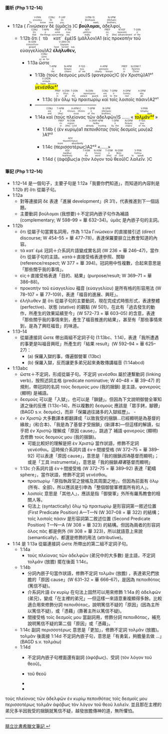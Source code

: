 
#### 圖析 (Php 1:12–14)


- <rt>1:12a</rt> { <RUBY><ruby><ruby>*Γινώσκειν*<rt>To know</rt></ruby><rt>γινώσκω</rt></ruby><rt>V-PAN</rt></RUBY> <RUBY><ruby><ruby>δὲ<rt>now</rt></ruby><rt>δέ</rt></ruby><rt>CONJ</rt></RUBY> <rt>(</rt><RUBY><ruby><ruby>ὑμᾶς<rt>you,</rt></ruby><rt>σύ</rt></ruby><rt>P-2AP</rt></RUBY><rt>)s</rt> }C <RUBY><ruby><ruby>**βούλομαι,**<rt>I want,</rt></ruby><rt>βούλομαι</rt></ruby><rt>V-PNI-1S</rt></RUBY> <RUBY><ruby><ruby>ἀδελφοί,<rt>brothers,</rt></ruby><rt>ἀδελφός</rt></ruby><rt>N-VPM</rt></RUBY> 
	- <rt>1:12b</rt> <RUBY><ruby><ruby>ὅτι<rt>that</rt></ruby><rt>ὅτι</rt></ruby><rt>CONJ</rt></RUBY> (<RUBY><ruby><ruby>τὰ<rt>the things</rt></ruby><rt>ὁ</rt></ruby><rt>T-NPN</rt></RUBY> <RUBY><ruby><ruby>κατ᾽<rt>concerning</rt></ruby><rt>κατά</rt></ruby><rt>PREP</rt></RUBY> <RUBY><ruby><ruby>ἐμὲ<rt>me,</rt></ruby><rt>ἐγώ</rt></ruby><rt>P-1AS</rt></RUBY>)S (<RUBY><ruby><ruby>μᾶλλον<rt>really</rt></ruby><rt>μᾶλλον</rt></ruby><rt>ADV</rt></RUBY>)A1 (<RUBY><ruby><ruby>εἰς<rt>to</rt></ruby><rt>εἰς</rt></ruby><rt>PREP</rt></RUBY> <RUBY><ruby><ruby>προκοπὴν<rt>[the] advancement</rt></ruby><rt>προκοπή</rt></ruby><rt>N-ASF</rt></RUBY> <RUBY><ruby><ruby>τοῦ<rt>of the</rt></ruby><rt>ὁ</rt></ruby><rt>T-GSN</rt></RUBY> <RUBY><ruby><ruby>εὐαγγελίου<rt>gospel</rt></ruby><rt>εὐαγγέλιον</rt></ruby><rt>N-GSN</rt></RUBY>)A2 <RUBY><ruby><ruby>**ἐλήλυθεν,**<rt>have turned out,</rt></ruby><rt>ἔρχομαι</rt></ruby><rt>V-2RAI-3S</rt></RUBY> 
		- <rt>1:13a</rt> <RUBY><ruby><ruby>ὥστε<rt>so as for</rt></ruby><rt>ὥστε</rt></ruby><rt>CONJ</rt></RUBY> 
			- <rt>1:13b</rt> (<RUBY><ruby><ruby>τοὺς<rt>the</rt></ruby><rt>ὁ</rt></ruby><rt>T-APM</rt></RUBY> <RUBY><ruby><ruby>δεσμούς<rt>chains</rt></ruby><rt>δεσμός</rt></ruby><rt>N-APM</rt></RUBY> <RUBY><ruby><ruby>μου<rt>of me</rt></ruby><rt>ἐγώ</rt></ruby><rt>P-1GS</rt></RUBY>)S (</rt><RUBY><ruby><ruby>φανεροὺς<rt>clearly known</rt></ruby><rt>φανερός</rt></ruby><rt>A-APM</rt></RUBY>)C (</rt><RUBY><ruby><ruby>ἐν<rt>in</rt></ruby><rt>ἐν</rt></ruby><rt>PREP</rt></RUBY> <RUBY><ruby><ruby>Χριστῷ<rt>Christ</rt></ruby><rt>Χριστός</rt></ruby><rt>N-DSM-T</rt></RUBY>)A1°¹ <RUBY><ruby><ruby><mark>*γενέσθαι°¹*</mark><rt>to have become</rt></ruby><rt>γίνομαι</rt></ruby><rt>V-2ADN</rt></RUBY> 
				- <rt>1:13c</rt> (<RUBY><ruby><ruby>ἐν<rt>in</rt></ruby><rt>ἐν</rt></ruby><rt>PREP</rt></RUBY> <RUBY><ruby><ruby>ὅλῳ<rt>all</rt></ruby><rt>ὅλος</rt></ruby><rt>A-DSN</rt></RUBY> <RUBY><ruby><ruby>τῷ<rt>the</rt></ruby><rt>ὁ</rt></ruby><rt>T-DSN</rt></RUBY> <RUBY><ruby><ruby>πραιτωρίῳ<rt>palace guard,</rt></ruby><rt>πραιτώριον</rt></ruby><rt>N-DSN</rt></RUBY> <RUBY><ruby><ruby>καὶ<rt>and</rt></ruby><rt>καί</rt></ruby><rt>CONJ</rt></RUBY> <RUBY><ruby><ruby>τοῖς<rt>to the</rt></ruby><rt>ὁ</rt></ruby><rt>T-DPM</rt></RUBY> <RUBY><ruby><ruby>λοιποῖς<rt>rest</rt></ruby><rt>λοιπός</rt></ruby><rt>A-DPM</rt></RUBY> <RUBY><ruby><ruby>πάσιν<rt>all;</rt></ruby><rt>πᾶς</rt></ruby><rt>A-DPM</rt></RUBY>)A2°¹
			- ——————————————
			- <rt>1:14a</rt> <RUBY><ruby><ruby>καὶ<rt>and</rt></ruby><rt>καί</rt></ruby><rt>CONJ</rt></RUBY> (<RUBY><ruby><ruby>τοὺς<rt>[the]</rt></ruby><rt>ὁ</rt></ruby><rt>T-APM</rt></RUBY> <RUBY><ruby><ruby>πλείονας<rt>most</rt></ruby><rt>πλείων, πλεῖον</rt></ruby><rt>A-APM-C</rt></RUBY> <RUBY><ruby><ruby>τῶν<rt>of the</rt></ruby><rt>ὁ</rt></ruby><rt>T-GPM</rt></RUBY> <RUBY><ruby><ruby>ἀδελφῶν<rt>brothers,</rt></ruby><rt>ἀδελφός</rt></ruby><rt>N-GPM</rt></RUBY>)S ...... « <RUBY><ruby><ruby><mark>*τολμᾶν°²*</mark><rt>to dare</rt></ruby><rt>τολμάω</rt></ruby><rt>V-PAN</rt></RUBY> »
				- <rt>1:14b</rt> { <rt>(</rt><RUBY><ruby><ruby>ἐν<rt>in</rt></ruby><rt>ἐν</rt></ruby><rt>PREP</rt></RUBY> <RUBY><ruby><ruby>κυρίῳ<rt>[the] Lord</rt></ruby><rt>κύριος</rt></ruby><rt>N-DSM</rt></RUBY><rt>)a1</rt> <RUBY><ruby><ruby>*πεποιθότας*<rt>already trusting</rt></ruby><rt>πείθω</rt></ruby><rt>V-2RAP-APM</rt></RUBY> <rt>(</rt><RUBY><ruby><ruby>τοῖς<rt>by the</rt></ruby><rt>ὁ</rt></ruby><rt>T-DPM</rt></RUBY> <RUBY><ruby><ruby>δεσμοῖς<rt>chains</rt></ruby><rt>δεσμός</rt></ruby><rt>N-DPM</rt></RUBY> <RUBY><ruby><ruby>μου<rt>of me,</rt></ruby><rt>ἐγώ</rt></ruby><rt>P-1GS</rt></RUBY><rt>)a2</rt> }A1°²
				- <rt>1:14c</rt> (<RUBY><ruby><ruby>περισσοτέρως<rt>more abundantly</rt></ruby><rt>περισσοτέρως</rt></ruby><rt>ADV</rt></RUBY>)A2°² «......»
				- <rt>1:14d</rt> { <rt>(</rt><RUBY><ruby><ruby>ἀφόβως<rt>fearlessly</rt></ruby><rt>ἀφόβως</rt></ruby><rt>ADV</rt></RUBY><rt>)a</rt> <rt>(</rt><RUBY><ruby><ruby>τὸν<rt>the</rt></ruby><rt>ὁ</rt></ruby><rt>T-ASM</rt></RUBY> <RUBY><ruby><ruby>λόγον<rt>word</rt></ruby><rt>λόγος</rt></ruby><rt>N-ASM</rt></RUBY> <RUBY><ruby><ruby>τοῦ<rt>[the]</rt></ruby><rt>ὁ</rt></ruby><rt>T-GSM</rt></RUBY> <RUBY><ruby><ruby>θεοῦ<rt>of God</rt></ruby><rt>θεός</rt></ruby><rt>N-GSM</rt></RUBY><rt>)C</rt> <RUBY><ruby><ruby>*λαλεῖν.*<rt>to speak.</rt></ruby><rt>λαλέω</rt></ruby><rt>V-PAN</rt></RUBY> }C




#### 筆記 (Php 1:12–14)
- 1:12–14 是一個句子，主要子句是 1:12a「我要你們知道」，而知道的內容則是 1:12b 的 ὅτι 從屬子句。
- 1:12a
	- 對等連接詞 δὲ 表達「進展 development」(R 31)，代表推進到下一個話題。
	- 主要動詞 βούλομαι (我想要)＋不定詞內嵌子句作為補語 (complementary; W 598–99 = 華 632–34)。ὑμᾶς 是內嵌子句的主詞。
- 1:12b
	- ὅτι 從屬子句當實名詞用，作為 1:12a Γινώσκειν 的直接接引述 (direct discourse; W 454–55 = 華 477–78)，表達保羅要腓立比教會知道的內容。
	- τὰ κατ᾽ ἐμὲ 冠詞＋介系詞片語變成實名詞 (W 236 = 華 246–47)，當作 ὅτι 從屬子句的主語。κατά＋直接受格表達參照、關聯 (reference/respect; W 377 = 華 394)。冠詞用中性複數，合起來意思是「那些關乎我的事情」。
	- εἰς＋直接受格表達「目的、結果」(purpose/result; W 369–71 = 華 386–88)。
	- προκοπὴν τοῦ εὐαγγελίου 福音 (εὐαγγελίου) 是所有格的形容用法 (W 78–107 = 華 77–109)，表達「福音的進展、興旺」。
	- ἐλήλυθεν 是 ὅτι 從屬子句的主要動詞，現在完成式時態形式，表達整體 (perfective)、狀態 (stative) 的觀點 (W 501)，在此有「過去發生的動作，所產生的效果延續至今」(W 572–73 = 華 603–05) 的含意，表達「那些關乎我的事情來到，產生了福音推進的結果」，甚至有「那些事情來到，是為了興旺福音」的味道。
- 1:13–14
	- 從屬連接詞 ὥστε 帶出兩組不定詞子句 (1:13bc、1:14)，表達「我所遭遇的事更是叫福音興旺」所產生的「結果 result」(W 592–94 = 華 625–27)：
		- (a) 保羅入獄的事，傳遍御營軍 (13bc)
		- (b) 保羅入獄，反而讓更多弟兄起來勇敢傳講福音 (1:14abcd)
- 1:13abc
	- ὥστε＋不定詞，形成從屬子句。不定詞 γενέσθαι 屬於連繫動詞 (linking verb)，按照述詞主格 (predicate nominative; W 40–48 = 華 39–47) 的規則，帶冠詞的名詞 τοὺς δεσμούς μου (我的捆鎖) 是主語，φανεροὺς (顯明) 是補語。
	- δεσμούς 可以是「入獄」，也可以是「鎖鏈」。但因為下文說明御營全軍知道之後的反應 (1:13c–14)，所以複數的 δεσμούς 應該是「眾手銬，腳鐐」(BAGD s.v. δεσμός)，而非「保羅過往諸多的入獄經歷」。	- 
	- ἐν Χριστῷ 大多數譯本都翻譯成「以致我受的捆鎖...已經顯明是為基督的緣故」(和合本)、「我是為了基督才受捆鎖」(新譯本)—但這樣的解讀，似乎把 ἐν Χριστῷ 理解成「原因 cause」，跳過了 補語 φανεροὺς (顯明) 去修飾 τοὺς δεσμούς μου (我的捆鎖)。
		- 可能比較好的理解是把 ἐν Χριστῷ 當作狀語，修飾不定詞 γενέσθαι。這時候介系詞片語 ἐν＋間接受格 (W 372–75 = 華 389–92) 可以表達「原因 cause」，意思是「我的捆鎖*因為*基督而顯明」；或是「工具 instrumental」，意思是「我的捆鎖*藉著*基督而顯明」
	- 1:13c 介系詞片語 ἐν＋間接受格 (W 372–75 = 華 389–92) 表達「範疇 sphere」，當作狀語，修飾不定詞 γενέσθαι。
		- πραιτωρίῳ「原指執政官之營帳及其周圍之地」，但因為前面有 ὅλῳ (所有、全部)，所以應該是引申為「整個御營軍裡面所有的人」。
		- λοιποῖς 意思是「其他人」，應該是指「御營軍」外所有羅馬教會的相關人等。
		- 句法上 (syntactically)  ὅλῳ τῷ πραιτωρίῳ 是形容詞第一敘述位置 (First Predicate Position) A—T—N (W 307–08 = 華 322) 的結構；τοῖς λοιποῖς πάσιν 是形容詞第二敘述位置 (Second Predicate Position) T—N—A (W 308 = 華 323) 的結構。但因為兩者的形容詞 ὅλος πᾶς 都是例外 (W 308 = 華 323)，所以就語意上來說 (semantically)，都還是修飾的用法 (attributive)。
- 1:14 是 1:13a 從屬連接詞 ὥστε 所帶出的第二組不定詞子句。
	- 1:14a 
		- τοὺς πλείονας τῶν ἀδελφῶν (弟兄中的大多數) 是主語，不定詞 τολμᾶν (放膽) 擺在後面 1:14c。
	- 1:14b
		- 分詞內嵌子句當作狀語，修飾不定詞 τολμᾶν (放膽) ，表達弟兄們放膽的「原因 cause」(W 631–32 = 華 666–67)，是因為 πεποιθότας (篤信不疑)。
		- 介系詞片語 ἐν κυρίῳ 在句法上固然可以用來修飾 1:14a 的 ἀδελφῶν (弟兄)，變成「在主裡的弟兄」—但這樣一來語意重複顯得多餘。比較適合用來修飾分詞 πεποιθότας，說明篤信不疑的「原因」(因為主所以篤信不疑)，或「憑藉」(靠著主所以篤信不疑)。
		- 間接受格 τοῖς δεσμοῖς μου 當副詞用，修飾分詞 πεποιθότας，補充說明篤信不疑的第二個「原因」或「憑藉」。
		`
	- 1:14c 副詞 περισσοτέρως 意思是「更加」，修飾不定詞 τολμᾶν (放膽)。τολμᾶν 後面接 1:14d 不定詞內嵌子句，意思是「有勇氣，夠膽量去做 ...」(BAGD s.v. τολμάω)
	- 1:14d
		- 不定詞內嵌子句裡面還有副詞 (ἀφόβως)、受詞 (τὸν λόγον τοῦ θεοῦ)。
		- τοῦ θεοῦ
		- 


		- 





 τοὺς πλείονας τῶν ἀδελφῶν ἐν κυρίῳ πεποιθότας τοῖς δεσμοῖς μου περισσοτέρως τολμᾶν ἀφόβως τὸν λόγον τοῦ θεοῦ λαλεῖν. 並且那在主裡的弟兄多半因我受的捆鎖就篤信不疑，越發放膽傳神的道，無所懼怕。 



---
[腓立比書希臘文筆記  ↵](Philippians-Notes.md)